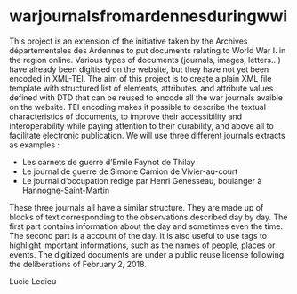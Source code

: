 # warjournalsfromardennesduringwwi
This project is an extension of the initiative taken by the Archives départementales des Ardennes to put documents relating to World War I. in the region online. Various types of documents (journals, images, letters...) have already been digitised on the website, but they have not yet been encoded in XML-TEI. The aim of this project is to create a plain XML file template with structured list of elements, attributes, and attribute values defined with DTD that can be reused to encode all the war journals avaible on the website. TEI encoding makes it possible to describe the textual characteristics of documents, to improve their accessibility and interoperability while paying attention to their durability, and above all to facilitate electronic publication. We will use three different journals extracts as examples :
- Les carnets de guerre d’Emile Faynot de Thilay
- Le journal de guerre de Simone Camion de Vivier-au-court
- Le journal d’occupation rédigé par Henri Genesseau, boulanger à Hannogne-Saint-Martin
  
These three journals all have a similar structure. They are made up of blocks of text corresponding to the observations described day by day. The first part contains information about the day and sometimes even the time. The second part is a account of the day. It is also useful to use tags to highlight important informations, such as the names of people, places or events. The digitized documents are under a public reuse license following the deliberations of February 2, 2018.

Lucie Ledieu
